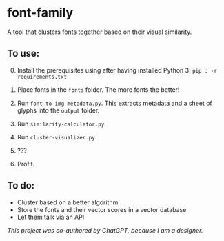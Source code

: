 # font-family
A tool that clusters fonts together based on their visual similarity. 

## To use:

0. Install the prerequisites using after having installed Python 3: ``` pip : -r requirements.txt ```

1. Place fonts in the `fonts` folder. The more fonts the better!

2. Run `font-to-img-metadata.py`. This extracts metadata and a sheet of glyphs into the `output` folder.

3. Run `similarity-calculator.py`.

4. Run `cluster-visualizer.py`.

5. ???

6. Profit.

## To do:
* Cluster based on a better algorithm
* Store the fonts and their vector scores in a vector database
* Let them talk via an API


*This project was co-authored by ChatGPT, because I am a designer.*
